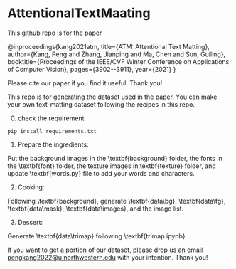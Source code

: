 # AttentionalTextMaating

This github repo is for the paper

@inproceedings{kang2021atm,
  title={ATM: Attentional Text Matting},
  author={Kang, Peng and Zhang, Jianping and Ma, Chen and Sun, Guiling},
  booktitle={Proceedings of the IEEE/CVF Winter Conference on Applications of Computer Vision},
  pages={3902--3911},
  year={2021}
}

Please cite our paper if you find it useful. Thank you!

This repo is for generating the dataset used in the paper. You can make your own text-matting dataset following the recipes in this repo.

0. check the requirement

```
pip install requirements.txt
```

1. Prepare the ingredients:

Put the background images in the \textbf{background} folder, the fonts in the \textbf{font} folder, the texture images in textbf{texture} folder, and update \textbf{words.py} file to add your words and characters.

2. Cooking:

Following \textbf{background}, generate \textbf{data\bg}, \textbf{data\fg}, \textbf{data\mask}, \textbf{data\images}, and the image list.

3. Dessert:

Generate \textbf{data\trimap} following \textbf{trimap.ipynb} 

If you want to get a portion of our dataset, please drop us an email pengkang2022@u.northwestern.edu with your intention. Thank you!
